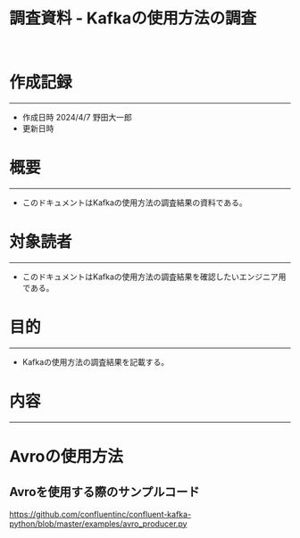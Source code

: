 # 調査資料 - Kafkaの使用方法の調査
&nbsp;
# 作成記録
---
* 作成日時 2024/4/7 野田大一郎
* 更新日時
&nbsp;
# 概要
---
* このドキュメントはKafkaの使用方法の調査結果の資料である。
&nbsp;
# 対象読者
---
* このドキュメントはKafkaの使用方法の調査結果を確認したいエンジニア用である。
&nbsp;
# 目的
---
* Kafkaの使用方法の調査結果を記載する。
&nbsp;

# 内容
---
# Avroの使用方法
## Avroを使用する際のサンプルコード
https://github.com/confluentinc/confluent-kafka-python/blob/master/examples/avro_producer.py